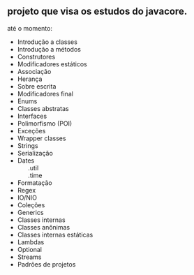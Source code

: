 <h2>  projeto que visa os estudos do javacore. </h2>

<p> até o momento: </p>

<ul>
    <li> Introdução a classes</li>
    <li> Introdução a métodos</li>
    <li> Construtores</li>
    <li> Modificadores estáticos</li>
    <li> Associação </li>
    <li> Herança </li>
    <li> Sobre escrita </li>
    <li> Modificadores final</li>
    <li> Enums </li>
    <li> Classes abstratas </li>
    <li> Interfaces </li>
    <li> Polimorfismo (POI)</li>
    <li> Exceções </li>
    <li> Wrapper classes </li>
    <li> Strings </li>
    <li> Serialização </li>
    <li> Dates 
        <ol>.util</ol>
        <ol>.time</ol>
    </li>
    <li> Formatação</li>
    <li>Regex</li>
    <li>IO/NIO</li>
    <li>Coleções</li>
    <li>Generics</li>
    <li>Classes internas</li>
    <li>Classes anônimas</li>
    <li>Classes internas estáticas</li>
    <li>Lambdas</li>
    <li>Optional</li>
    <li>Streams</li>
    <li>Padrões de projetos</li>

</ul>